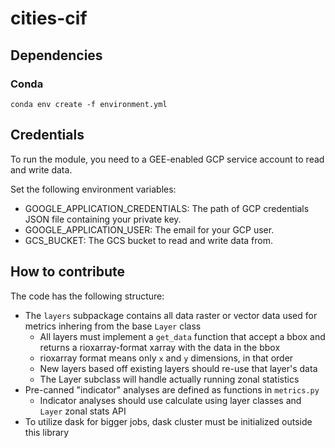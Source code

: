 # cities-cif

## Dependencies
### Conda
`conda env create -f environment.yml`

## Credentials
To run the module, you need to a GEE-enabled GCP service account to read and write data.

Set the following environment variables:
- GOOGLE_APPLICATION_CREDENTIALS: The path of GCP credentials JSON file containing your private key.
- GOOGLE_APPLICATION_USER: The email for your GCP user.
- GCS_BUCKET: The GCS bucket to read and write data from. 

## How to contribute
The code has the following structure:

- The `layers` subpackage contains all data raster or vector data used for metrics inhering from the base `Layer` class
    - All layers must implement a `get_data` function that accept a bbox and returns a rioxarray-format xarray with the data in the bbox
    - rioxarray format means only `x` and `y` dimensions, in that order
    - New layers based off existing layers should re-use that layer's data
    - The Layer subclass will handle actually running zonal statistics
- Pre-canned "indicator" analyses are defined as functions in `metrics.py`
    - Indicator analyses should use calculate using layer classes and `Layer` zonal stats API
- To utilize dask for bigger jobs, dask cluster must be initialized outside this library
